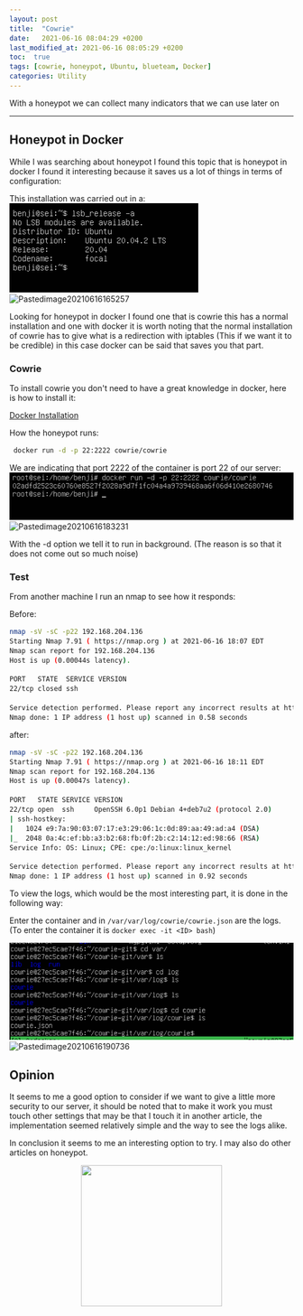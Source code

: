 ```yaml
---
layout: post
title:  "Cowrie"
date:   2021-06-16 08:04:29 +0200
last_modified_at: 2021-06-16 08:05:29 +0200
toc:  true
tags: [cowrie, honeypot, Ubuntu, blueteam, Docker]
categories: Utility
---
```


With a honeypot we can collect many indicators that we can use later on

---

##  Honeypot in Docker 

While I was searching about honeypot I found this topic that is honeypot in docker I found it interesting because it saves us a lot of things in terms of configuration:

This installation was carried out in a:
![](/images_blog/img_honeypot/Pastedimage20210616165257.png)
![Pastedimage20210616165257](https://user-images.githubusercontent.com/76759292/127757859-f8dec979-4a62-44a7-8e3d-9b96fac7a59e.png)


Looking for honeypot in docker I found one that is cowrie this has a normal installation and one with docker it is worth noting that the normal installation of cowrie has to give what is a redirection with iptables (This if we want it to be credible) in this case docker can be said that saves you that part.

### Cowrie

To install cowrie you don't need to have a great knowledge in docker, here is how to install it:

[Docker Installation](https://www.digitalocean.com/community/tutorials/how-to-install-and-use-docker-on-ubuntu-20-04)


How the honeypot runs:

```bash
 docker run -d -p 22:2222 cowrie/cowrie
```

We are indicating that port 2222 of the container is port 22 of our server:  
![](/images_blog/img_honeypot/Pastedimage20210616183231.png)
![Pastedimage20210616183231](https://user-images.githubusercontent.com/76759292/127757867-fb546971-3f50-4bbf-85b4-337b07ba3980.png)


With the -d option we tell it to run in background. (The reason is so that it does not come out so much noise)

### Test

From another machine I run an nmap to see how it responds:

Before:
```bash
nmap -sV -sC -p22 192.168.204.136
Starting Nmap 7.91 ( https://nmap.org ) at 2021-06-16 18:07 EDT
Nmap scan report for 192.168.204.136
Host is up (0.00044s latency).

PORT   STATE  SERVICE VERSION
22/tcp closed ssh

Service detection performed. Please report any incorrect results at https://nmap.org/submit/ .
Nmap done: 1 IP address (1 host up) scanned in 0.58 seconds
```

after:
```bash
nmap -sV -sC -p22 192.168.204.136
Starting Nmap 7.91 ( https://nmap.org ) at 2021-06-16 18:11 EDT
Nmap scan report for 192.168.204.136
Host is up (0.00047s latency).

PORT   STATE SERVICE VERSION
22/tcp open  ssh     OpenSSH 6.0p1 Debian 4+deb7u2 (protocol 2.0)
| ssh-hostkey: 
|   1024 e9:7a:90:03:07:17:e3:29:06:1c:0d:89:aa:49:ad:a4 (DSA)
|_  2048 0a:4c:ef:bb:a3:b2:68:fb:0f:2b:c2:14:12:ed:98:66 (RSA)
Service Info: OS: Linux; CPE: cpe:/o:linux:linux_kernel

Service detection performed. Please report any incorrect results at https://nmap.org/submit/ .
Nmap done: 1 IP address (1 host up) scanned in 0.92 seconds
```


To view the logs, which would be the most interesting part, it is done in the following way:

Enter the container and in ```/var/var/log/cowrie/cowrie.json``` are the logs.
(To enter the container it is ```docker exec -it <ID> bash```)

![](/images_blog/img_honeypot/Pastedimage20210616190736.png)
![Pastedimage20210616190736](https://user-images.githubusercontent.com/76759292/127757871-f5e5eeef-d9e5-4809-96ee-fa6df42a190d.png)


## Opinion

It seems to me a good option to consider if we want to give a little more security to our server, it should be noted that to make it work you must touch other settings that may be that I touch it in another article, the implementation seemed relatively simple and the way to see the logs alike.

In conclusion it seems to me an interesting option to try. I may also do other articles on honeypot.

<p align="center">
<img src="https://tenor.com/view/honeypot-yum-gif-19589195.gif" width="250" height="250" />
</p>




